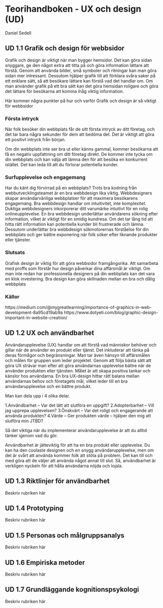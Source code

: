 # Teorihandboken - UX och design (UD)
Daniel Sedell

## UD 1.1 Grafik och design för webbsidor

Grafik och design är viktigt när man bygger hemsidor. Det kan göra sidan snyggare, ge den något extra att titta på och göra information lättare att förstå. Genom att använda bilder, små symboler och ritningar kan man göra sidan mer intressant. Dessutom hjälper grafik till att förklara svåra saker på ett enklare sätt, så att besökare lättare kan förstå vad det handlar om. Om man använder grafik på ett bra sätt kan det göra hemsidan roligare och göra det lättare för besökarna att komma ihåg viktig information.

Här kommer några punkter på hur och varför Grafik och design är så viktigt för webbsidor

<h3>Första intryck</h3>
När folk besöker din webbplats får de sitt första intryck av ditt företag, och det tar bara några sekunder för dem att bedöma det. Det är viktigt att göra ett positivt intryck från början.

Om din webbplats inte ser bra ut eller känns gammal, kommer besökarna att få en negativ uppfattning om ditt företag direkt. De kommer inte tycka om din webbplats och kan välja att lämna den för att besöka en konkurrent istället. Det kan leda till att du förlorar potentiella kunder.

<h3>Surfupplevelse och engagemang</h3>
Har du känt dig förvirrad på en webbplats? Trots bra kodning från webbutvecklingsteamet är en bra webbdesign lika viktig. Webbdesigners skapar användarvänliga webbplatser för att maximera besökarens engagemang. Bra webbdesign handlar om intuitivitet, inte komplexitet. Duktiga webbdesigners inkorporerar ditt varumärke intuitivt för en rolig onlineupplevelse. En bra webbdesign underlättar användarens sökning efter information, vilket är viktigt för en smidig kundresa. Om det tar lång tid att hitta rätt information kan potentiella kunder bli frustrerade och lämna. Dessutom underlättar bra webbdesign sökmotorernas förståelse för din webbplats och ger bättre exponering när folk söker efter liknande produkter eller tjänster.

<h3>Slutsats</h3>

Grafisk design är viktig för att göra webbsidor framgångsrika. Att samarbeta med proffs som förstår hur design påverkar dina affärsmål är viktigt. Om man inte redan har professionella designers på din webbplats kan det vara en klok investering. Bra design kan göra skillnaden mellan en bra och dålig webbplats

<h3>Källor</h3>
https://medium.com/@mygreatlearning/importance-of-graphics-in-web-development-8a95cd19ab9a
https://www.dotyeti.com/blog/graphic-design-important-in-website-creation/




















## UD 1.2 UX och användbarhet

Användarupplevelse (UX) handlar om att förstå vad människor behöver och gillar när de använder en produkt eller tjänst. Det inkluderar att tänka på deras förmågor och begränsningar. Man tar även hänsyn till affärsmålen och målen för gruppen som leder projektet. Genom att följa bästa sätt att göra UX strävar man efter att göra användarnas upplevelse bättre när de använder produkten eller tjänsten. Målet är att skapa positiva tankar och känslor hos användarna. En bra UX-design hittar rätt balans mellan användarnas behov och företagets mål, vilket leder till en bra användarupplevelse och en bättre produkt.

Man kan dela upp  i 4 olika delar. 

1.Användbarhet – Var det lätt att slutföra en uppgift?
2.Adopterbarhet – Vill jag upprepa upplevelsen?
3.Önskvärt – Var det roligt och engagerande att använda produkten?
4.Värde – Ger produkten värde – hjälper den mig att slutföra min JTBD?

Så det viktiga när du implementerar användarupplevelse är att du alltid tänker igenom vad du gör.

Användbarhet är jätteviktig för att ha en bra produkt eller upplevelse. Du kan ha den coolaste designen och en snygg användarupplevelse, men om det är svårt att använda kommer folk att stöta på problem. Det kan till och med göra att de väljer att använda något annat till slut. Så, användbarhet är verkligen nyckeln för att hålla användarna nöjda och lojala.


## UD 1.3 Riktlinjer för användbarhet
Beskriv rubriken här

## UD 1.4 Prototyping
Beskriv rubriken här

## UD 1.5 Personas och målgruppsanalys
Beskriv rubriken här

## UD 1.6 Empiriska metoder
Beskriv rubriken här

## UD 1.7 Grundläggande kognitionspsykologi
Beskriv rubriken här
